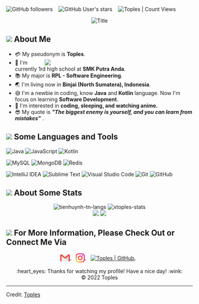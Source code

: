 <img alt="GitHub followers" src="https://img.shields.io/github/followers/xtoples?style=social"> &nbsp;&nbsp; <img alt="GitHub User's stars" src="https://img.shields.io/github/stars/xtoples?style=social"> &nbsp;&nbsp; <img alt="Toples | Count Views" src="https://komarev.com/ghpvc/?username=xtoples" />

<div align="center">
  <img src="https://readme-typing-svg.herokuapp.com/?font=Architects+Daughter&color=%2338C2FF&size=50&center=true&vCenter=true&height=60&width=600&lines=Heyyy!+I%27m+Toples+%3C3;Welcome+to+my+profile!" alt="Title"></img>
</div>


## <img src="https://raw.githubusercontent.com/nixin72/nixin72/master/wave.gif" width="50px"></img> About Me

- :credit_card: My pseudonym is **Toples**. <img src="https://media3.giphy.com/media/qgQUggAC3Pfv687qPC/200.webp?cid=ecf05e478k1673h64b8rxgknw02uxy1p1op5l2sfufyzytln&rid=200.webp&ct=g" width="400" align="right"/>
- :school: I'm currently 1rd high school at **SMK Putra Anda**.
- :books: My major is **RPL - Software Engineering**.
- :earth_asia: I'm living now in **Binjai (North Sumatera), Indonesia**.
- :sweat_smile: I'm a newbie in coding, know **Java** and **Kotlin** language. Now I'm focus on learning **Software Development**.
- :monocle_face: I'm interested in **coding, sleeping, and watching anime.**
- :sunglasses: My quote is ***"The biggest enemy is yourself, and you can learn from mistakes"*** .

## <img src="https://media2.giphy.com/media/QssGEmpkyEOhBCb7e1/giphy.gif?cid=ecf05e47a0n3gi1bfqntqmob8g9aid1oyj2wr3ds3mg700bl&rid=giphy.gif" width="50px"> Some Languages and Tools
![Java](https://img.shields.io/badge/java-%23ED8B00.svg?style=for-the-badge&logo=java&logoColor=white) ![JavaScript](https://img.shields.io/badge/javascript-%23323330.svg?style=for-the-badge&logo=javascript&logoColor=%23F7DF1E) ![Kotlin](https://img.shields.io/badge/kotlin-%230095D5.svg?style=for-the-badge&logo=kotlin&logoColor=white)

![MySQL](https://img.shields.io/badge/mysql-%2300f.svg?style=for-the-badge&logo=mysql&logoColor=white) ![MongoDB](https://img.shields.io/badge/MongoDB-%234ea94b.svg?style=for-the-badge&logo=mongodb&logoColor=white) ![Redis](https://img.shields.io/badge/redis-%23DD0031.svg?style=for-the-badge&logo=redis&logoColor=white)

![IntelliJ IDEA](https://img.shields.io/badge/IntelliJIDEA-000000.svg?style=for-the-badge&logo=intellij-idea&logoColor=white) ![Sublime Text](https://img.shields.io/badge/sublime_text-%23575757.svg?style=for-the-badge&logo=sublime-text&logoColor=important) ![Visual Studio Code](https://img.shields.io/badge/Visual%20Studio%20Code-0078d7.svg?style=for-the-badge&logo=visual-studio-code&logoColor=white) ![Git](https://img.shields.io/badge/git-%23F05033.svg?style=for-the-badge&logo=git&logoColor=white) ![GitHub](https://img.shields.io/badge/github-%23121011.svg?style=for-the-badge&logo=github&logoColor=white)

## <img src="https://media0.giphy.com/media/cNZqrH5IzOG0xrlWks/giphy.gif?cid=ecf05e47map255q427en9uprqc1sb0unjq5k4fnqg5pmhhs4&rid=giphy.gif&ct=s" width="50px"> About Some Stats
<div align="center">
<img height="150em" src="https://github-readme-stats.vercel.app/api/top-langs/?username=xtoples&layout=compact&show_icon=true&theme=algolia" alt="tienhuynh-tn-langs"/>
<img height="150em" src="https://github-readme-stats.vercel.app/api/?username=xtoples&layout=compact&show_icon=true&theme=algolia" alt="xtoples-stats"/>
</div>
<div align="center">
  <img src="http://github-readme-streak-stats.herokuapp.com?user=xtoples&theme=algolia&background=0d1117&hide_border=true" />
  <img src="https://activity-graph.herokuapp.com/graph?username=xtoples&theme=react-dark"/>
</div>

## <img src='https://raw.githubusercontent.com/ShahriarShafin/ShahriarShafin/main/Assets/handshake.gif' width="80px"> For More Information, Please Check Out or Connect Me Via
<p align="center">
  <a href="mailto:redho.rizkyansyah@gmail.com" >
    <img align="center" alt="Toples | Gmail" width="26px" src="https://github.com/SatYu26/SatYu26/blob/master/Assets/Gmail.svg" />
  </a> &nbsp;&nbsp;
  
  <a href="https://www.instagram.com/redho.rz/" target="_blank">
    <img align="center" alt="Toples | Instagram" width="24px" src="https://github.com/SatYu26/SatYu26/blob/master/Assets/Instagram.svg" />
  </a> &nbsp;&nbsp;
  
  <a href="https://profile-summary-for-github.herokuapp.com/user/xtoples" target="_blank">
    <img align="center" alt="Toples | GitHub" width="26px" src="https://upload.wikimedia.org/wikipedia/commons/thumb/a/ae/Github-desktop-logo-symbol.svg/1024px-Github-desktop-logo-symbol.svg.png" />
  </a> &nbsp;&nbsp;
<p> 

<div align="center">
  :heart_eyes: Thanks for watching my profile! Have a nice day! :wink: <br/>
  &copy; 2022 Toples
</div>

------

Credit: [Toples](https://github.com/xtoples)
